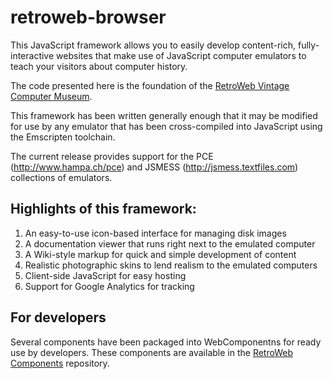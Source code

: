 retroweb-browser
================

This JavaScript framework allows you to easily develop content-rich, fully-interactive
websites that make use of JavaScript computer emulators to teach your visitors about
computer history.

The code presented here is the foundation of the
[RetroWeb Vintage Computer Museum](http://retroweb.maclab.org).

This framework has been written generally enough that it may be modified for use by any
emulator that has been cross-compiled into JavaScript using the Emscripten toolchain.

The current release provides support for the PCE (http://www.hampa.ch/pce) and JSMESS
(http://jsmess.textfiles.com) collections of emulators.

## Highlights of this framework:

1. An easy-to-use icon-based interface for managing disk images
2. A documentation viewer that runs right next to the emulated computer
3. A Wiki-style markup for quick and simple development of content
4. Realistic photographic skins to lend realism to the emulated computers
5. Client-side JavaScript for easy hosting
6. Support for Google Analytics for tracking

## For developers
 
Several components have been packaged into WebComponentns for ready use by developers.
These components are available in the [RetroWeb Components](https://github.com/marciot/retroweb-components)
repository.

